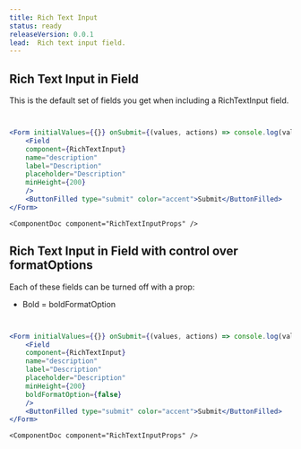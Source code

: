 ```yaml
---
title: Rich Text Input
status: ready
releaseVersion: 0.0.1
lead:  Rich text input field.
---
```



## Rich Text Input in Field

This is the default set of fields you get when including a RichTextInput field.
```.jsx


<Form initialValues={{}} onSubmit={(values, actions) => console.log(values, actions)}>
    <Field
    component={RichTextInput}
    name="description"
    label="Description"
    placeholder="Description"
    minHeight={200}
    />
    <ButtonFilled type="submit" color="accent">Submit</ButtonFilled>
</Form>
```

```!jsx
<ComponentDoc component="RichTextInputProps" />
```


## Rich Text Input in Field with control over formatOptions

Each of these fields can be turned off with a prop:
* Bold = boldFormatOption

```.jsx


<Form initialValues={{}} onSubmit={(values, actions) => console.log(values, actions)}>
    <Field
    component={RichTextInput}
    name="description"
    label="Description"
    placeholder="Description"
    minHeight={200}
    boldFormatOption={false}
    />
    <ButtonFilled type="submit" color="accent">Submit</ButtonFilled>
</Form>
```

```!jsx
<ComponentDoc component="RichTextInputProps" />
```